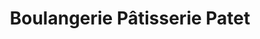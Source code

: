 ---
title: "Boulangerie Pâtisserie Patet"
url: /montagny/boulangerie-patisserie-patet/
shop: boulangerie
---